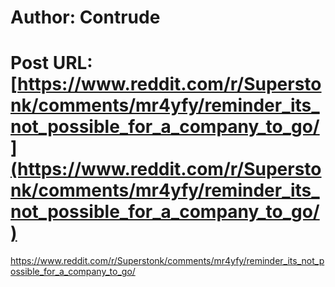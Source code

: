 # Author: Contrude
# Post URL: [https://www.reddit.com/r/Superstonk/comments/mr4yfy/reminder_its_not_possible_for_a_company_to_go/](https://www.reddit.com/r/Superstonk/comments/mr4yfy/reminder_its_not_possible_for_a_company_to_go/)


https://www.reddit.com/r/Superstonk/comments/mr4yfy/reminder_its_not_possible_for_a_company_to_go/
